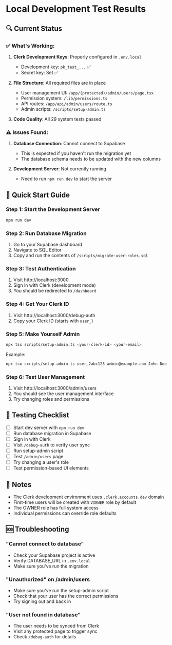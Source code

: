 # Local Development Test Results

## 🔍 Current Status

### ✅ What's Working:
1. **Clerk Development Keys**: Properly configured in `.env.local`
   - Development key: `pk_test_...` ✅
   - Secret key: Set ✅

2. **File Structure**: All required files are in place
   - User management UI: `/app/(protected)/admin/users/page.tsx`
   - Permission system: `/lib/permissions.ts`
   - API routes: `/app/api/admin/users/route.ts`
   - Admin scripts: `/scripts/setup-admin.ts`

3. **Code Quality**: All 29 system tests passed

### ⚠️ Issues Found:

1. **Database Connection**: Cannot connect to Supabase
   - This is expected if you haven't run the migration yet
   - The database schema needs to be updated with the new columns

2. **Development Server**: Not currently running
   - Need to run `npm run dev` to start the server

## 🚀 Quick Start Guide

### Step 1: Start the Development Server
```bash
npm run dev
```

### Step 2: Run Database Migration
1. Go to your Supabase dashboard
2. Navigate to SQL Editor
3. Copy and run the contents of `/scripts/migrate-user-roles.sql`

### Step 3: Test Authentication
1. Visit http://localhost:3000
2. Sign in with Clerk (development mode)
3. You should be redirected to `/dashboard`

### Step 4: Get Your Clerk ID
1. Visit http://localhost:3000/debug-auth
2. Copy your Clerk ID (starts with `user_`)

### Step 5: Make Yourself Admin
```bash
npx tsx scripts/setup-admin.ts <your-clerk-id> <your-email>
```

Example:
```bash
npx tsx scripts/setup-admin.ts user_2abc123 admin@example.com John Doe
```

### Step 6: Test User Management
1. Visit http://localhost:3000/admin/users
2. You should see the user management interface
3. Try changing roles and permissions

## 🧪 Testing Checklist

- [ ] Start dev server with `npm run dev`
- [ ] Run database migration in Supabase
- [ ] Sign in with Clerk
- [ ] Visit `/debug-auth` to verify user sync
- [ ] Run setup-admin script
- [ ] Test `/admin/users` page
- [ ] Try changing a user's role
- [ ] Test permission-based UI elements

## 📝 Notes

- The Clerk development environment uses `.clerk.accounts.dev` domain
- First-time users will be created with `VIEWER` role by default
- The OWNER role has full system access
- Individual permissions can override role defaults

## 🆘 Troubleshooting

### "Cannot connect to database"
- Check your Supabase project is active
- Verify DATABASE_URL in `.env.local`
- Make sure you've run the migration

### "Unauthorized" on /admin/users
- Make sure you've run the setup-admin script
- Check that your user has the correct permissions
- Try signing out and back in

### "User not found in database"
- The user needs to be synced from Clerk
- Visit any protected page to trigger sync
- Check `/debug-auth` for details